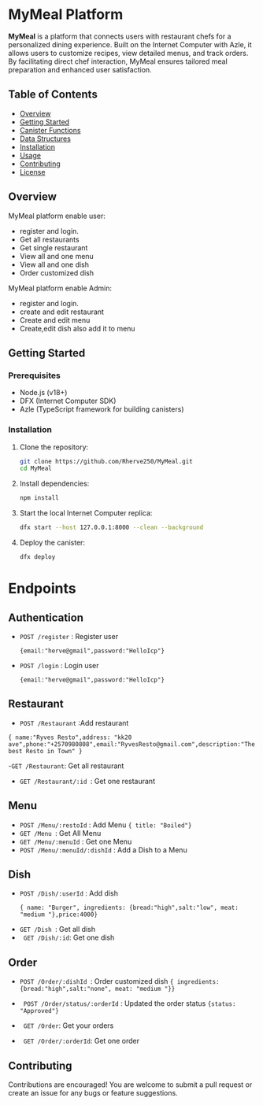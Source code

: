 # MyMeal Platform

**MyMeal** is a platform that connects users with restaurant chefs for a personalized dining experience. Built on the Internet Computer with Azle, it allows users to customize recipes, view detailed menus, and track orders. By facilitating direct chef interaction, MyMeal ensures tailored meal preparation and enhanced user satisfaction.


## Table of Contents

- [Overview](#overview)
- [Getting Started](#getting-started)
- [Canister Functions](#canister-functions)
- [Data Structures](#data-structures)
- [Installation](#installation)
- [Usage](#usage)
- [Contributing](#contributing)
- [License](#license)

## Overview

MyMeal platform enable user:

- register and login.
- Get all restaurants
- Get single restaurant
- View all and one menu
- View all and one dish
- Order customized dish

MyMeal platform enable Admin:

- register and login.
- create and edit restaurant
- Create and edit menu
- Create,edit dish also add it to menu

## Getting Started

### Prerequisites

- Node.js (v18+)
- DFX (Internet Computer SDK)
- Azle (TypeScript framework for building canisters)

### Installation

1. Clone the repository:

   ```bash
   git clone https://github.com/Rherve250/MyMeal.git
   cd MyMeal
   ```

2. Install dependencies:

   ```bash
   npm install
   ```

3. Start the local Internet Computer replica:

   ```bash
   dfx start --host 127.0.0.1:8000 --clean --background
   ```

4. Deploy the canister:

   ```bash
   dfx deploy
   ```


# Endpoints

 ## Authentication

- `POST /register` : Register user
  
  ` {email:"herve@gmail",password:"HelloIcp"} `

- `POST /login` : Login user
  
  ` {email:"herve@gmail",password:"HelloIcp"} `

  
 ## Restaurant
  
- `POST /Restaurant` :Add restaurant
  
 ` { name:"Ryves Resto",address: "kk20 ave",phone:"+2570980808",email:"RyvesResto@gmail.com",description:"The best Resto in Town" } `
  
-`GET /Restaurant`: Get all restaurant
- `GET /Restaurant/:id `: Get one restaurant

## Menu

- `POST /Menu/:restoId` :  Add Menu
   ` { title: "Boiled"} `
- `GET /Menu `: Get All Menu
- `GET /Menu/:menuId` : Get one Menu
- `POST /Menu/:menuId/:dishId` : Add a Dish to a Menu
## Dish

- `POST /Dish/:userId` : Add dish
  ````
  { name: "Burger", ingredients: {bread:"high",salt:"low", meat: "medium "},price:4000}
  
  ````
- `GET /Dish `: Get all dish
- ` GET /Dish/:id`: Get one dish

## Order

- `POST /Order/:dishId `: Order customized dish
` { ingredients: {bread:"high",salt:"none", meat: "medium "}} `
- ` POST /Order/status/:orderId` : Updated the order status
`{status: "Approved"} `

- ` GET /Order`: Get your orders
- ` GET /Order/:orderId`: Get one order


## Contributing

Contributions are encouraged! You are welcome to submit a pull request or create an issue for any bugs or feature suggestions.



